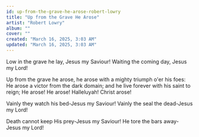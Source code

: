 ```yaml
---
id: up-from-the-grave-he-arose-robert-lowry
title: "Up from the Grave He Arose"
artist: "Robert Lowry"
album: ""
cover: ""
created: "March 16, 2025, 3:03 AM"
updated: "March 16, 2025, 3:03 AM"
---
```


Low in the grave he lay, Jesus my Saviour!
Waiting the coming day, Jesus my Lord!

Up from the grave he arose, he arose with a mighty triumph o'er his foes:
He arose a victor from the dark domain;
and he live forever with his saint to reign;
He arose! He arose!
Halleluyah! Christ arose!

Vainly they watch his bed-Jesus my Saviour!
Vainly the seal the dead-Jesus my Lord!

Death cannot keep His prey-Jesus my Saviour!
He tore the bars away- Jesus my Lord!
